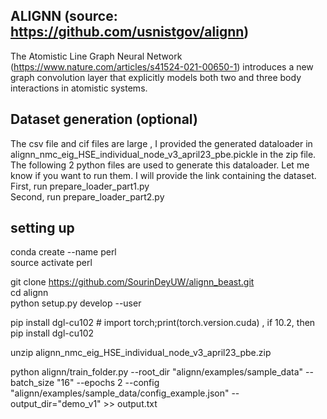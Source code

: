 

## ALIGNN (source: https://github.com/usnistgov/alignn)

The Atomistic Line Graph Neural Network (https://www.nature.com/articles/s41524-021-00650-1)  introduces a new graph convolution layer that explicitly models both two and three body interactions in atomistic systems. 

## Dataset generation (optional)
The csv file and cif files are large , I provided the generated dataloader in alignn_nmc_eig_HSE_individual_node_v3_april23_pbe.pickle in the zip file. The following 2 python files are used to generate this dataloader. Let me know if you want to run them. I will provide the link containing the dataset. 
First, run prepare_loader_part1.py </br>
Second, run prepare_loader_part2.py


## setting up 

conda create --name perl </br>
source activate perl


git clone https://github.com/SourinDeyUW/alignn_beast.git </br>
cd alignn </br>
python setup.py develop --user </br>


pip install dgl-cu102 # import torch;print(torch.version.cuda) , if 10.2, then pip install dgl-cu102 </br>

unzip alignn_nmc_eig_HSE_individual_node_v3_april23_pbe.zip

python alignn/train_folder.py --root_dir "alignn/examples/sample_data"  --batch_size "16" --epochs 2 --config "alignn/examples/sample_data/config_example.json" --output_dir="demo_v1" >> output.txt





